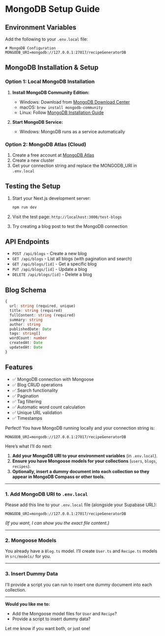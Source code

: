 # MongoDB Setup Guide

## Environment Variables

Add the following to your `.env.local` file:

```env
# MongoDB Configuration
MONGODB_URI=mongodb://127.0.0.1:27017/recipeGeneratorDB
```

## MongoDB Installation & Setup

### Option 1: Local MongoDB Installation

1. **Install MongoDB Community Edition:**
   - Windows: Download from [MongoDB Download Center](https://www.mongodb.com/try/download/community)
   - macOS: `brew install mongodb-community`
   - Linux: Follow [MongoDB Installation Guide](https://docs.mongodb.com/manual/installation/)

2. **Start MongoDB Service:**
   - Windows: MongoDB runs as a service automatically

### Option 2: MongoDB Atlas (Cloud)

1. Create a free account at [MongoDB Atlas](https://www.mongodb.com/atlas)
2. Create a new cluster
3. Get your connection string and replace the MONGODB_URI in `.env.local`

## Testing the Setup

1. Start your Next.js development server:
   ```bash
   npm run dev
   ```

2. Visit the test page: `http://localhost:3000/test-blogs`

3. Try creating a blog post to test the MongoDB connection

## API Endpoints

- `POST /api/blogs` - Create a new blog
- `GET /api/blogs` - List all blogs (with pagination and search)
- `GET /api/blogs/[id]` - Get a specific blog
- `PUT /api/blogs/[id]` - Update a blog
- `DELETE /api/blogs/[id]` - Delete a blog

## Blog Schema

```typescript
{
  url: string (required, unique)
  title: string (required)
  fullContent: string (required)
  summary: string
  author: string
  publishedDate: Date
  tags: string[]
  wordCount: number
  createdAt: Date
  updatedAt: Date
}
```

## Features

- ✅ MongoDB connection with Mongoose
- ✅ Blog CRUD operations
- ✅ Search functionality
- ✅ Pagination
- ✅ Tag filtering
- ✅ Automatic word count calculation
- ✅ Unique URL validation
- ✅ Timestamps 

Perfect! You have MongoDB running locally and your connection string is:
```
MONGODB_URI=mongodb://127.0.0.1:27017/recipeGeneratorDB
```

Here’s what I’ll do next:
1. **Add your MongoDB URI to your environment variables** (in `.env.local`).
2. **Ensure you have Mongoose models for your collections** (`users`, `blogs`, `recipes`).
3. **Optionally, insert a dummy document into each collection so they appear in MongoDB Compass or other tools.**

---

### 1. Add MongoDB URI to `.env.local`

Please add this line to your `.env.local` file (alongside your Supabase URL):
```
MONGODB_URI=mongodb://127.0.0.1:27017/recipeGeneratorDB
```
*(If you want, I can show you the exact file content.)*

---

### 2. Mongoose Models

You already have a `Blog.ts` model. I’ll create `User.ts` and `Recipe.ts` models in `src/models/` for you.

---

### 3. Insert Dummy Data

I’ll provide a script you can run to insert one dummy document into each collection.

---

**Would you like me to:**
- Add the Mongoose model files for `User` and `Recipe`?
- Provide a script to insert dummy data?

Let me know if you want both, or just one! 